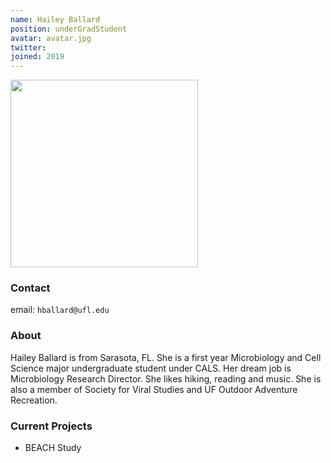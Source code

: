 ```yaml
---
name: Hailey Ballard
position: underGradStudent
avatar: avatar.jpg
twitter:
joined: 2019
---
```


<img width="300" src="{{site.baseurl}}/images/people/{{page.avatar}}" data-action="zoom">

### Contact

email: `hballard@ufl.edu` <br>


### About

Hailey Ballard is from Sarasota, FL. She is a first year Microbiology and Cell Science major undergraduate student under CALS. Her dream job is Microbiology Research Director. She likes hiking, reading and music. She is also a member of Society for Viral Studies and UF Outdoor Adventure Recreation.


### Current Projects

- BEACH Study



